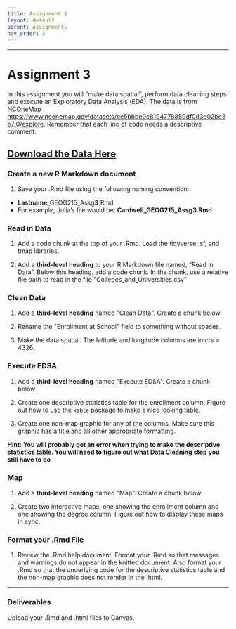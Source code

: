 ```yaml
---
title: Assignment 3
layout: default
parent: Assignments
nav_order: 3
---
```





<style>
div.blue { background-color:#e0f0ff; padding: 10px 10px 3px 10px;}
</style>

------------------------------------------------------------------------
# Assignment 3
In this assignment you will "make data spatial", perform data 
cleaning steps and execute an Exploratory Data Analysis (EDA).
The data is from NCOneMap <https://www.nconemap.gov/datasets/ce5bbbe0c8194778859df0d3e02be3e7_0/explore>.
Remember that each line of code needs a descriptive comment. 

[**Download the Data Here**](https://drive.google.com/uc?export=download&id=1XuctmR6FtABZrT2UaCRgJ_9vTOVxsQnw)
------------------------------------------------------------------------

### Create a new R Markdown document

1.  Save your .Rmd file using the following naming convention:

-   **Lastname**\_GEOG215\_Assg**3**.Rmd
-   For example, Julia’s file would be: **Cardwell\_GEOG215\_Assg3.Rmd**

### Read in Data

1.  Add a code chunk at the top of your .Rmd. Load the tidyverse, sf,
    and tmap libraries.

2.  Add a **third-level heading** to your R Markdown file named, “Read
    in Data”. Below this heading, add a code chunk. In the chunk, use a
    relative file path to read in the file "Colleges_and_Universities.csv"


### Clean Data

1. Add a **third-level heading** named "Clean Data". Create a chunk below
   
2.  Rename the "Enrollment at School" field to something without spaces.

3.  Make the data spatial. The latitude and longitude columns are in crs = 4326.

### Execute EDSA

1. Add a **third-level heading** named "Execute EDSA". Create a chunk below
   
2.  Create one descriptive statistics table for the enrollment column. Figure out how to use the `kable` package to make a nice looking table. 

3.  Create one non-map graphic for any of the columns. Make sure this graphic has a title
   and all other appropriate formatting. 

**Hint: You will probably get an error when trying to make the descriptive 
statistics table. You will need to figure out what Data Cleaning step you
still have to do**


### Map
1. Add a **third-level heading** named "Map". Create a chunk below

2. Create two interactive maps, one showing the enrollment column and one showing the degree column. Figure out how to display these maps in sync. 


### Format your .Rmd File
1. Review the .Rmd help document. Format your .Rmd so that messages and warnings
   do not appear in the knitted document. Also format your .Rmd so that the underlying code
   for the descriptive statistics table and the non-map graphic does not render in the .html.
   

------------------------------------------------------------------------

### Deliverables

Upload your .Rmd and .html files to Canvas.
